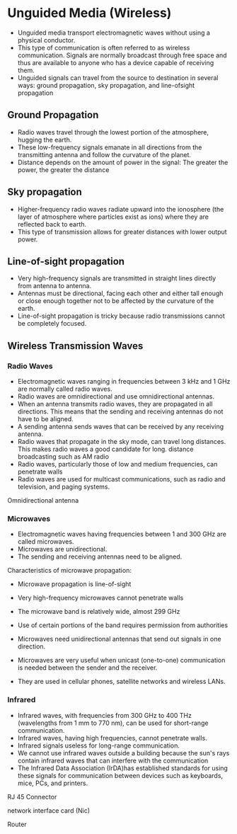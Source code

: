 # Unguided Media (Wireless)

- Unguided media transport electromagnetic waves without using a physical conductor.
- This type of communication is often referred to as wireless communication. Signals are normally broadcast through free space and thus are available to anyone who has a device capable of receiving them.
- Unguided signals can travel from the source to destination in several ways: ground propagation, sky propagation, and line-ofsight propagation

## Ground Propagation

- Radio waves travel through the lowest portion of the atmosphere, hugging the earth.
- These low-frequency signals emanate in all directions from the transmitting antenna and follow the curvature of the planet.
- Distance depends on the amount of power in the signal: The greater the power, the greater the distance

## Sky propagation

- Higher-frequency radio waves radiate upward into the ionosphere (the layer of atmosphere where particles exist as ions) where they are reflected back to earth.
- This type of transmission allows for greater distances with lower output power.

## Line-of-sight propagation

- Very high-frequency signals are transmitted in straight lines directly from antenna to antenna.
- Antennas must be directional, facing each other and either tall enough or close enough together not to be affected by the curvature of the earth.
- Line-of-sight propagation is tricky because radio transmissions cannot be completely focused.

<!-- todo fix this -->

## Wireless Transmission Waves

### Radio Waves

- Electromagnetic waves ranging in frequencies between 3 kHz and 1 GHz are normally called radio waves.
- Radio waves are omnidirectional and use omnidirectional antennas.
- When an antenna transmits radio waves, they are propagated in all directions. This means that the sending and receiving antennas do not have to be aligned.
- A sending antenna sends waves that can be received by any receiving antenna.
- Radio waves that propagate in the sky mode, can travel long distances. This makes radio waves a good candidate for long. distance broadcasting such as AM radio
- Radio waves, particularly those of low and medium frequencies, can penetrate walls
- Radio waves are used for multicast communications, such as radio and television, and paging systems.

Omnidirectional antenna

### Microwaves

- Electromagnetic waves having frequencies between 1 and 300 GHz are called microwaves.
- Microwaves are unidirectional.
- The sending and receiving antennas need to be aligned.

Characteristics of microwave propagation:

- Microwave propagation is line-of-sight
- Very high-frequency microwaves cannot penetrate walls
- The microwave band is relatively wide, almost 299 GHz
- Use of certain portions of the band requires permission from authorities
- Microwaves need unidirectional antennas that send out signals in one direction.

- Microwaves are very useful when unicast (one-to-one) communication is needed between the sender and the receiver.
- They are used in cellular phones, satellite networks and wireless LANs.

### Infrared

- Infrared waves, with frequencies from 300 GHz to 400 THz (wavelengths from 1 mm to 770 nm), can be used for short-range communication.
- Infrared waves, having high frequencies, cannot penetrate walls.
- Infrared signals useless for long-range communication.
- We cannot use infrared waves outside a building because the sun's rays contain infrared waves that can interfere with the communication
- The Infrared Data Association (IrDA)has established standards for using these signals for communication between devices such as keyboards, mice, PCs, and printers.

RJ 45 Connector

network interface card (Nic)

Router
